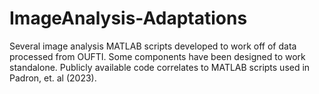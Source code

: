 # ImageAnalysis-Adaptations
Several image analysis MATLAB scripts developed to work off of data processed from OUFTI. Some components have been designed to work standalone. Publicly available code correlates to MATLAB scripts used in Padron, et. al (2023). 
